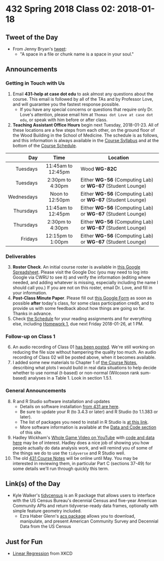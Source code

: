 # 432 Spring 2018 Class 02: 2018-01-18

## Tweet of the Day

- From Jenny Bryan's [tweet](https://twitter.com/JennyBryan/status/904884391171678208):
    - "A space in a file or chunk name is a space in your soul."

## Announcements

### Getting in Touch with Us

1. Email **431-help at case dot edu** to ask almost any questions about the course. This email is followed by all of the TAs and by Professor Love, and will guarantee you the fastest response possible.
    - If you have any special concerns or questions that require only Dr. Love's attention, please email him at `Thomas dot Love at case dot edu`, or speak with him before or after class.
2. **Teaching Assistant Office Hours** begin next Tuesday, 2018-01-23. All of these locations are a few steps from each other, on the ground floor of the Wood Building in the School of Medicine. The schedule is as follows, and this information is always available in the [Course Syllabus](https://thomaselove.github.io/432-syllabus/) and at the bottom of the [Course Schedule](https://github.com/THOMASELOVE/432-2018/blob/master/SCHEDULE.md).

Day | Time | Location
--------: | :----------------: | -----------------
Tuesdays  | 11:45am to 12:45pm | Wood **WG-82C**
Tuesdays  | 2:30pm to 4:30pm | Either **WG-56** (Computing Lab) or **WG-67** (Student Lounge)
Wednesdays | Noon to 12:50pm | Either **WG-56** (Computing Lab) or **WG-67** (Student Lounge)
Thursdays | 11:45am to 12:45pm | Either **WG-56** (Computing Lab) or **WG-67** (Student Lounge)
Thursdays  | 2:30pm to 4:30pm | Either **WG-56** (Computing Lab) or **WG-67** (Student Lounge)
Fridays | 12:15pm to 1:00pm | Either **WG-56** (Computing Lab) or **WG-67** (Student Lounge)

### Deliverables

3. **Roster Check**. An initial course roster is available in [this Google Spreadsheet](https://docs.google.com/spreadsheets/d/1ZbTK4ldaex03ez-TSTq7btOW15XOv9J2ZpIbKh0GBYU/edit?usp=sharing). Please visit the Google Doc (you may need to log into Google via CWRU to see it) and verify the information (editing where needed, and adding whatever is missing, especially including the name I should call you.) If you are not on this roster, email Dr. Love, and fill in your information.
4. **Post-Class Minute Paper**. Please fill out [this Google Form](https://goo.gl/forms/qfzI3jro5wyi6vEC2) as soon as possible **after** today's class, for some class participation credit, and to provide us with some feedback about how things are going so far. Thanks in advance.
5. Check [the Schedule](https://github.com/THOMASELOVE/432-2018/blob/master/SCHEDULE.md) for your reading assignments and for everything else, including [Homework 1](https://github.com/THOMASELOVE/432-2018/tree/master/assignments/hw1), due next Friday 2018-01-26, at 1 PM. 


### Follow-up on Class 1

6. An audio recording of Class 01 [has been posted](https://github.com/THOMASELOVE/432-2018/blob/master/slides/class01/class01_audio_2018-01-16.mp3). We're still working on reducing the file size without hampering the quality too much. An audio recording of Class 02 will be posted above, when it becomes available.
7. I added some new materials to Chapter 1 of [the Course Notes](https://thomaselove.github.io/432-notes/), describing what plots I would build in real data situations to help decide whether to use normal (t-based) or non-normal (Wilcoxon rank sum-based) analyses in a Table 1. Look in section 1.5.1.

### General Announcements

8. R and R Studio software installation and updates
    - Details on software installation [from 431 are here](https://github.com/THOMASELOVE/431/blob/master/software-installation-431.md). 
    - Be sure to update your R (to 3.4.3 or later) and R Studio (to 1.1.383 or later). 
    - The list of packages you need to install in R Studio is [at this link](https://github.com/THOMASELOVE/432-2018/blob/master/data-and-code/PACKAGES.MD).
    - More software information is available at the [Data and Code section](https://github.com/THOMASELOVE/432-2018/tree/master/data-and-code) of this site.
9. Hadley Wickham's [Whole Game Video on YouTube](https://youtu.be/go5Au01Jrvs) with [code and data here](https://github.com/hadley/building-permits) may be of interest. Hadley does a nice job of showing you how people actually do data analysis work, and will remind you of some of the things we do to use the `tidyverse` and R Studio well. 
10. The old [431 Course Notes](https://thomaselove.github.io/431notes/) will be online until May. You may be interested in reviewing them, in particular Part C (sections 37-49) for some details we'll run through quickly this term.

## Link(s) of the Day

- Kyle Walker's [tidycensus](https://github.com/walkerke/tidycensus) is an R package that allows users to interface with the US Census Bureau's decennial Census and five-year American Community APIs and return tidyverse-ready data frames, optionally with simple feature geometry included.
    - Ezra Haber Glenn's [acs package](https://cran.r-project.org/web/packages/acs/index.html) allows you to download, manipulate, and present American Community Survey and Decennial Data from the US Census

## Just for Fun

- [Linear Regression](https://xkcd.com/1725/) from XKCD

